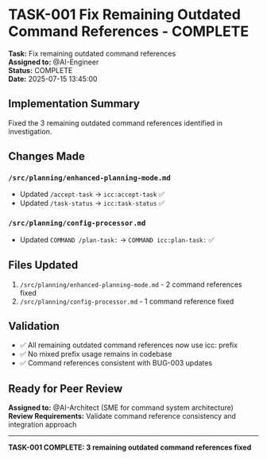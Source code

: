 # TASK-001 Fix Remaining Outdated Command References - COMPLETE

**Task:** Fix remaining outdated command references  
**Assigned to:** @AI-Engineer  
**Status:** COMPLETE  
**Date:** 2025-07-15 13:45:00

## Implementation Summary

Fixed the 3 remaining outdated command references identified in investigation.

## Changes Made

### `/src/planning/enhanced-planning-mode.md`
- Updated `/accept-task` → `icc:accept-task` ✅
- Updated `/task-status` → `icc:task-status` ✅

### `/src/planning/config-processor.md`
- Updated `COMMAND /plan-task:` → `COMMAND icc:plan-task:` ✅

## Files Updated
1. `/src/planning/enhanced-planning-mode.md` - 2 command references fixed
2. `/src/planning/config-processor.md` - 1 command reference fixed

## Validation
- ✅ All remaining outdated command references now use icc: prefix
- ✅ No mixed prefix usage remains in codebase
- ✅ Command references consistent with BUG-003 updates

## Ready for Peer Review
**Assigned to:** @AI-Architect (SME for command system architecture)
**Review Requirements:** Validate command reference consistency and integration approach

---
**TASK-001 COMPLETE: 3 remaining outdated command references fixed**